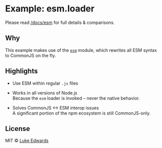 # Example: esm.loader

Please read [/docs/esm](/docs/esm.md) for full details & comparisons.

## Why

This example makes use of the [`esm`](https://npmjs.com/package/esm) module, which rewrites all ESM syntax to CommonJS on the fly.


## Highlights

* Use ESM within regular `.js` files

* Works in all versions of Node.js <br>Because the `esm` loader is invoked – never the native behavior.

* Solves CommonJS <-> ESM interop issues <br>A significant portion of the npm ecosystem is still CommonJS-only.


## License

MIT © [Luke Edwards](https://lukeed.com)
